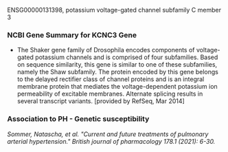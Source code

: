 ENSG00000131398, potassium voltage-gated channel subfamily C member 3

### NCBI Gene Summary for KCNC3 Gene

[](https://www.ncbi.nlm.nih.gov/gene/3748)

- The Shaker gene family of Drosophila encodes components of voltage-gated potassium channels and is comprised of four subfamilies. Based on sequence similarity, this gene is similar to one of these subfamilies, namely the Shaw subfamily. The protein encoded by this gene belongs to the delayed rectifier class of channel proteins and is an integral membrane protein that mediates the voltage-dependent potassium ion permeability of excitable membranes. Alternate splicing results in several transcript variants. [provided by RefSeq, Mar 2014]

### Association to PH - Genetic susceptibility
*Sommer, Natascha, et al. "Current and future treatments of pulmonary arterial hypertension." British journal of pharmacology 178.1 (2021): 6-30.*